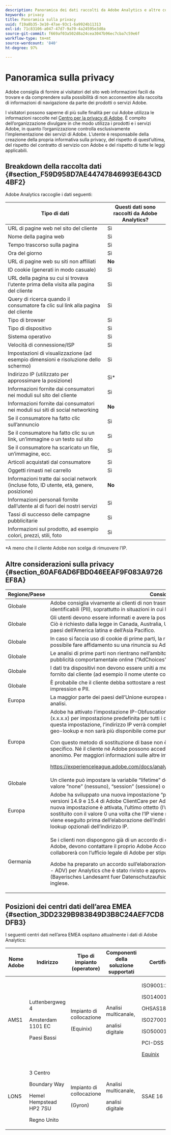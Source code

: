 ```yaml
---
description: Panoramica dei dati raccolti da Adobe Analytics e altre considerazioni sulla privacy.
keywords: privacy
title: Panoramica sulla privacy
uuid: f19a8b35-3e10-47ae-93c1-6a9924b11313
exl-id: 71c83106-a047-47d7-9a70-4a24595e3d0a
source-git-commit: f669af03a502d8a24cea3047b96ec7cba7c59e6f
workflow-type: tm+mt
source-wordcount: '840'
ht-degree: 97%

---
```


# Panoramica sulla privacy

Adobe consiglia di fornire ai visitatori del sito web informazioni facili da trovare e da comprendere sulla possibilità di non acconsentire alla raccolta di informazioni di navigazione da parte dei prodotti o servizi Adobe.

I visitatori possono saperne di più sulle finalità per cui Adobe utilizza le informazioni raccolte nel [Centro per la privacy di Adobe](https://www.adobe.com/it/privacy.html). È compito dell’organizzazione divulgare in che modo utilizza i prodotti e i servizi Adobe, in quanto l’organizzazione controlla esclusivamente l’implementazione dei servizi di Adobe. L’utente è responsabile della creazione della propria informativa sulla privacy, del rispetto di quest’ultima, del rispetto del contratto di servizio con Adobe e del rispetto di tutte le leggi applicabili.

## Breakdown della raccolta dati {#section_F59D958D7AE44747846993E643CD4BF2}

Adobe Analytics raccoglie i dati seguenti:

| Tipo di dati | Questi dati sono raccolti da Adobe Analytics? |
|---|---|
| URL di pagine web nel sito del cliente | Sì |
| Nome della pagina web | Sì |
| Tempo trascorso sulla pagina | Sì |
| Ora del giorno | Sì |
| URL di pagine web su siti non affiliati | **No** |
| ID cookie (generati in modo casuale) | Sì |
| URL della pagina su cui si trovava l’utente prima della visita alla pagina del cliente | Sì |
| Query di ricerca quando il consumatore fa clic sul link alla pagina del cliente | Sì |
| Tipo di browser | Sì |
| Tipo di dispositivo | Sì |
| Sistema operativo | Sì |
| Velocità di connessione/ISP | Sì |
| Impostazioni di visualizzazione (ad esempio dimensioni e risoluzione dello schermo) | Sì |
| Indirizzo IP (utilizzato per approssimare la posizione) | Sì* |
| Informazioni fornite dai consumatori nei moduli sul sito del cliente | Sì |
| Informazioni fornite dai consumatori nei moduli sui siti di social networking | **No** |
| Se il consumatore ha fatto clic sull’annuncio | Sì |
| Se il consumatore ha fatto clic su un link, un’immagine o un testo sul sito | Sì |
| Se il consumatore ha scaricato un file, un’immagine, ecc. | Sì |
| Articoli acquistati dal consumatore | Sì |
| Oggetti rimasti nel carrello | Sì |
| Informazioni tratte dai social network (incluse foto, ID utente, età, genere, posizione) | **No** |
| Informazioni personali fornite dall’utente al di fuori dei nostri servizi | Sì |
| Tassi di successo delle campagne pubblicitarie | Sì |
| Informazioni sul prodotto, ad esempio colori, prezzi, stili, foto | Sì |

*A meno che il cliente Adobe non scelga di rimuovere l’IP.

## Altre considerazioni sulla privacy {#section_60AF6AD6FBD046EEAF9F083A9726EF8A}

<table id="table_247B425E774F403288233824870D070E"> 
 <thead> 
  <tr> 
   <th colname="col1" class="entry"> Regione/Paese </th> 
   <th colname="col2" class="entry"> Considerazione </th> 
  </tr> 
 </thead>
 <tbody> 
  <tr> 
   <td colname="col1"> Globale </td> 
   <td colname="col2"> Adobe consiglia vivamente ai clienti di non trasmettere ad Adobe informazioni personali identificabili (PII), soprattutto in situazioni in cui le PII non sono necessarie per Analytics. </td> 
  </tr> 
  <tr> 
   <td colname="col1"> Globale </td> 
   <td colname="col2"> Gli utenti devono essere informati e avere la possibilità di scegliere al momento della profilazione. Ciò è richiesto dalla legge in Canada, Australia, Unione europea (opt-in per alcuni paesi) e in molti paesi dell’America latina e dell’Asia Pacifico. </td> 
  </tr> 
  <tr> 
   <td colname="col1"> Globale </td> 
   <td colname="col2"> In caso si faccia uso di cookie di prime parti, la rinuncia ad Analytics è univoca per il cliente. Non è possibile fare affidamento su una rinuncia su Adobe.com. </td> 
  </tr> 
  <tr> 
   <td colname="col1"> Globale </td> 
   <td colname="col2"> Le analisi di prime parti non rientrano nell’ambito del programma di autoregolamentazione per la pubblicità comportamentale online (“AdChoices”). </td> 
  </tr> 
  <tr> 
   <td colname="col1"> Globale </td> 
   <td colname="col2"> I dati tra dispositivi non devono essere uniti a meno che non siano associati a un identificatore fornito dal cliente (ad esempio il nome utente con hash). </td> 
  </tr> 
  <tr> 
   <td colname="col1"> Globale </td> 
   <td colname="col2"> È probabile che il cliente debba sottostare a restrizioni per la combinazione di informazioni ad impression e PII. </td> 
  </tr> 
  <tr> 
   <td colname="col1"> Europa </td> 
   <td colname="col2"> La maggior parte dei paesi dell’Unione europea non considera strettamente necessari i cookie di analisi. </td> 
  </tr> 
  <tr> 
   <td colname="col1"> Europa </td> 
   <td colname="col2"> Adobe ha attivato l’impostazione IP-Obfuscation (oscuramento dell’IP): abilitato - IP rimosso (x.x.x.x) per impostazione predefinita per tutti i clienti con una suite di rapporti nell’area EMEA. Con questa impostazione, l’indirizzo IP verrà completamente sostituito con il valore (x.x.x.x) dopo la geo-lookup e non sarà più disponibile come punto dati. <p>Con questo metodo di sostituzione di base non è possibile risalire a un indirizzo IP univoco specifico. Né il cliente né Adobe possono accedere all’indirizzo IP, che diventa irreversibilmente anonimo. Per maggiori informazioni sulle altre impostazioni di oscuramento dell’IP, consulta </p> <p> <a href="https://experienceleague.adobe.com/docs/analytics/landing/home.html#General_Account_Settings"  > https://experienceleague.adobe.com/docs/analytics/landing/home.html#General_Account_Settings  </a> </p> </td> 
  </tr> 
  <tr> 
   <td colname="col1"> Globale </td> 
   <td colname="col2"> Un cliente può impostare la variabile “lifetime” del cookie nel codice di misura JavaScript su un valore “none” (nessuno), “session” (sessione) o su un altro valore specificato, espresso in secondi. </td> 
  </tr> 
  <tr> 
   <td colname="col1"> Europa </td> 
   <td colname="col2"> Adobe ha sviluppato una nuova impostazione “privacy by design” che ora può essere abilitata dalle versioni 14.9 e 15.4 di Adobe ClientCare per Adobe Analytics (ex SiteCatalyst). Quando questa nuova impostazione è attivata, l’ultimo ottetto (l’ultima parte) dell’indirizzo IP viene immediatamente sostituito con il valore 0 una volta che l’IP viene raccolto da Adobe. Il processo di anonimizzazione viene eseguito prima dell’elaborazione dell’indirizzo IP, anche prima della geo-lookup e dell’ISP-lookup opzionali dell’indirizzo IP. </td> 
  </tr> 
  <tr> 
   <td colname="col1"> Germania </td> 
   <td colname="col2"> <p>Se i clienti non dispongono già di un accordo di elaborazione dati per Adobe Analytics stipulato con Adobe, devono contattare il proprio Adobe Account Manager o Customer Success Manager, che collaborerà con l’ufficio legale di Adobe per stipulare l’accordo. </p> <p>Adobe ha preparato un accordo sull’elaborazione dei dati (Vertrag fuer Auftragsdatenverarbeitung - ADV) per Analytics che è stato rivisto e approvato dall’Autorità bavarese per la protezione dei dati (Bayerisches Landesamt fuer Datenschutzaufsicht - BayLDA). L’ADV è disponibile in tedesco e in inglese. </p> </td> 
  </tr> 
 </tbody> 
</table>

## Posizioni dei centri dati dell’area EMEA {#section_3DD2329B983849D3B8C24AEF7CD8DFB3}

I seguenti centri dati nell’area EMEA ospitano attualmente i dati di Adobe Analytics:

<table id="table_65794B3790FD4B519EE89CF4F4B88314"> 
 <thead> 
  <tr> 
   <th colname="col1" class="entry"> Nome Adobe </th> 
   <th colname="col2" class="entry"> Indirizzo </th> 
   <th colname="col3" class="entry"> Tipo di impianto (operatore) </th> 
   <th colname="col4" class="entry"> Componenti della soluzione supportati </th> 
   <th colname="col5" class="entry"> Certificazioni </th> 
  </tr> 
 </thead>
 <tbody> 
  <tr> 
   <td colname="col1"> AMS1 </td> 
   <td colname="col2"> <p>Luttenbergweg 4 </p> <p>Amsterdam 1101 EC </p> <p>Paesi Bassi </p> </td> 
   <td colname="col3"> <p>Impianto di collocazione </p> <p>(Equinix) </p> </td> 
   <td colname="col4"> <p>Analisi multicanale, </p> <p>analisi digitale </p> </td> 
   <td colname="col5"> <p>ISO9001:2008 </p> <p>ISO14001:2004 </p> <p>OHSAS18001:2007 </p> <p>ISO27001:2005 </p> <p>ISO50001:2011 </p> <p>PCI-DSS </p> <p> <a href="https://www.equinix.it/solutions/by-services/colocation/standards-and-compliance/iso-certified-data-centers/#table"  > Equinix </a> </p> </td> 
  </tr> 
  <tr> 
   <td colname="col1"> LON5 </td> 
   <td colname="col2"> <p>3 Centro </p> <p>Boundary Way </p> <p>Hemel Hempstead HP2 7SU </p> <p>Regno Unito </p> </td> 
   <td colname="col3"> <p>Impianto di collocazione </p> <p>(Gyron) </p> </td> 
   <td colname="col4"> <p>Analisi multicanale, </p> <p>analisi digitale </p> </td> 
   <td colname="col5"> SSAE 16 </td> 
  </tr> 
 </tbody> 
</table>
